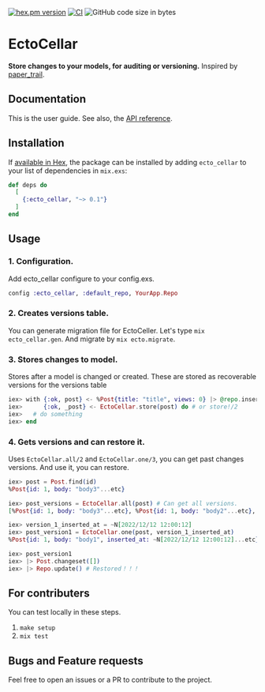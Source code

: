 <!-- @format -->

[![hex.pm version](https://img.shields.io/hexpm/v/ecto_cellar.svg)](https://hex.pm/packages/ecto_cellar)
[![CI](https://github.com/tashirosota/ecto_cellar/actions/workflows/ci.yml/badge.svg)](https://github.com/tashirosota/ecto_cellar/actions/workflows/ci.yml)
![GitHub code size in bytes](https://img.shields.io/github/languages/code-size/tashirosota/ecto_cellar)

# EctoCellar

**Store changes to your models, for auditing or versioning.**
Inspired by [paper_trail](https://github.com/paper-trail-gem/paper_trail).

## Documentation

This is the user guide. See also, the [API reference](https://hexdocs.pm/ecto_cella).

## Installation

If [available in Hex](https://hex.pm/docs/publish), the package can be installed
by adding `ecto_cellar` to your list of dependencies in `mix.exs`:

```elixir
def deps do
  [
    {:ecto_cellar, "~> 0.1"}
  ]
end
```

## Usage

### 1. Configuration.

Add ecto_cellar configure to your config.exs.

```elixir
config :ecto_cellar, :default_repo, YourApp.Repo
```

### 2. Creates versions table.

You can generate migration file for EctoCeller.
Let's type `mix ecto_cellar.gen`.
And migrate by `mix ecto.migrate`.

### 3. Stores changes to model.

Stores after a model is changed or created.
These are stored as recoverable versions for the versions table

```elixir
iex> with {:ok, post} <- %Post{title: "title", views: 0} |> @repo.insert(),
iex>      {:ok, _post} <- EctoCellar.store(post) do # or store!/2
iex>   # do something
iex> end
```

### 4. Gets versions and can restore it.

Uses `EctoCellar.all/2` and `EctoCellar.one/3`, you can get past changes versions.
And use it, you can restore.

```elixir
iex> post = Post.find(id)
%Post{id: 1, body: "body3"...etc}

iex> post_versions = EctoCellar.all(post) # Can get all versions.
[%Post{id: 1, body: "body3"...etc}, %Post{id: 1, body: "body2"...etc}, %Post{id: 1, body: "body1"...etc}]

iex> version_1_inserted_at = ~N[2022/12/12 12:00:12]
iex> post_version1 = EctoCellar.one(post, version_1_inserted_at)
%Post{id: 1, body: "body1", inserted_at: ~N[2022/12/12 12:00:12]...etc}

iex> post_version1
iex> |> Post.changeset([])
iex> |> Repo.update() # Restored！！！
```

## For contributers

You can test locally in these steps.

1. `make setup`
2. `mix test`

## Bugs and Feature requests

Feel free to open an issues or a PR to contribute to the project.

